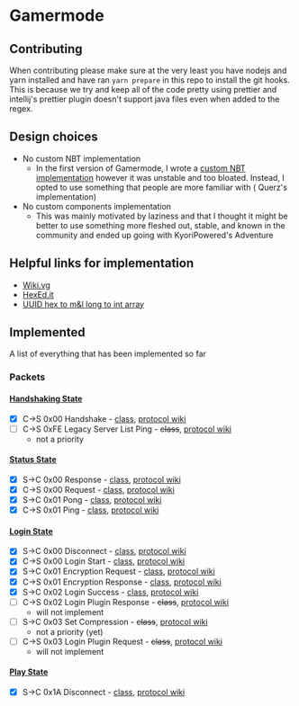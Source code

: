 # Gamermode

## Contributing

When contributing please make sure at the very least you have nodejs and yarn installed and have ran `yarn prepare` in
this repo to install the git hooks. This is because we try and keep all of the code pretty using prettier and intellij's
prettier plugin doesn't support java files even when added to the regex.

## Design choices

- No custom NBT implementation
    - In the first version of Gamermode, I wrote
      a [custom NBT implementation](https://github.com/Floffah/gamermode/tree/new/src/main/java/dev/floffah/gamermode/nbt)
      however it was unstable and too bloated. Instead, I opted to use something that people are more familiar with (
      Querz's implementation)
- No custom components implementation
    - This was mainly motivated by laziness and that I thought it might be better to use something more fleshed out,
      stable, and known in the community and ended up going with KyoriPowered's Adventure

## Helpful links for implementation

 - [Wiki.vg](https://wiki.vg/Main_Page)
 - [HexEd.it](https://www.hexed.it/)
 - [UUID hex to m&l long to int array](https://www.soltoder.com/mc-uuid-converter/)

## Implemented

A list of everything that has been implemented so far

### Packets

#### [Handshaking State](https://wiki.vg/Protocol#Handshaking)

- [x] C->S 0x00 Handshake - [class](./src/main/java/dev/floffah/gamermode/server/packet/serverlist/Handshake.java), [protocol wiki](https://wiki.vg/Protocol#Handshake)
- [ ] C->S 0xFE Legacy Server List Ping - ~~class~~, [protocol wiki](https://wiki.vg/Protocol#Legacy_Server_List_Ping)
    - not a priority

#### [Status State](https://wiki.vg/Protocol#Status)
- [x] S->C 0x00 Response - [class](./src/main/java/dev/floffah/gamermode/server/packet/serverlist/Response.java), [protocol wiki](https://wiki.vg/Protocol#Response)
- [x] C->S 0x00 Request - [class](./src/main/java/dev/floffah/gamermode/server/packet/serverlist/Request.java), [protocol wiki](https://wiki.vg/Protocol#Request)
- [x] S->C 0x01 Pong - [class](./src/main/java/dev/floffah/gamermode/server/packet/serverlist/Pong.java), [protocol wiki](https://wiki.vg/Protocol#Pong)
- [x] C->S 0x01 Ping - [class](./src/main/java/dev/floffah/gamermode/server/packet/serverlist/Ping.java), [protocol wiki](https://wiki.vg/Protocol#Ping)

#### [Login State](https://wiki.vg/Protocol#Login)
- [x] S->C 0x00 Disconnect - [class](./src/main/java/dev/floffah/gamermode/server/packet/connection/LoginDisconnect.java), [protocol wiki](https://wiki.vg/Protocol#Disconnect_.28login.29)
- [x] C->S 0x00 Login Start - [class](./src/main/java/dev/floffah/gamermode/server/packet/login/LoginStart.java), [protocol wiki](https://wiki.vg/Protocol#Login_Start)
- [x] S->C 0x01 Encryption Request - [class](./src/main/java/dev/floffah/gamermode/server/packet/login/EncryptionRequest.java), [protocol wiki](https://wiki.vg/Protocol#Encryption_Request)
- [x] C->S 0x01 Encryption Response - [class](./src/main/java/dev/floffah/gamermode/server/packet/login/EncryptionResponse.java), [protocol wiki](https://wiki.vg/Protocol#Encryption_Response)
- [x] S->C 0x02 Login Success - [class](./src/main/java/dev/floffah/gamermode/server/packet/login/LoginSuccess.java), [protocol wiki](https://wiki.vg/Protocol#Login_Success)
- [ ] C->S 0x02 Login Plugin Response - ~~class~~, [protocol wiki](https://wiki.vg/Protocol#Login_Plugin_Response)
    - will not implement
- [ ] S->C 0x03 Set Compression - ~~class~~, [protocol wiki](https://wiki.vg/Protocol#Set_Compression)
    - not a priority (yet)
- [ ] C->S 0x03 Login Plugin Request - ~~class~~, [protocol wiki](https://wiki.vg/Protocol#Login_Plugin_Request)
    - will not implement

#### [Play State](https://wiki.vg/Protocol#Play)
- [x] S->C 0x1A Disconnect - [class](./src/main/java/dev/floffah/gamermode/server/packet/connection/Disconnect.java), [protocol wiki](https://wiki.vg/Protocol#Disconnect_.28play.29)